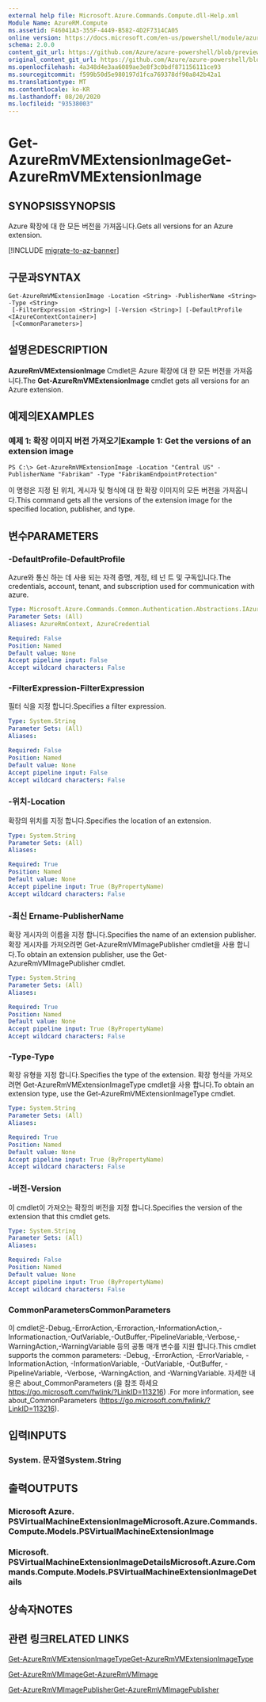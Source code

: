 ```yaml
---
external help file: Microsoft.Azure.Commands.Compute.dll-Help.xml
Module Name: AzureRM.Compute
ms.assetid: F46041A3-355F-4449-B582-4D2F7314CA05
online version: https://docs.microsoft.com/en-us/powershell/module/azurerm.compute/get-azurermvmextensionimage
schema: 2.0.0
content_git_url: https://github.com/Azure/azure-powershell/blob/preview/src/ResourceManager/Compute/Commands.Compute/help/Get-AzureRmVMExtensionImage.md
original_content_git_url: https://github.com/Azure/azure-powershell/blob/preview/src/ResourceManager/Compute/Commands.Compute/help/Get-AzureRmVMExtensionImage.md
ms.openlocfilehash: 4a348d4e3aa6089ae3e8f3c0bdf871156111ce93
ms.sourcegitcommit: f599b50d5e980197d1fca769378df90a842b42a1
ms.translationtype: MT
ms.contentlocale: ko-KR
ms.lasthandoff: 08/20/2020
ms.locfileid: "93538003"
---
```

# <span data-ttu-id="025f3-101">Get-AzureRmVMExtensionImage</span><span class="sxs-lookup"><span data-stu-id="025f3-101">Get-AzureRmVMExtensionImage</span></span>

## <span data-ttu-id="025f3-102">SYNOPSIS</span><span class="sxs-lookup"><span data-stu-id="025f3-102">SYNOPSIS</span></span>
<span data-ttu-id="025f3-103">Azure 확장에 대 한 모든 버전을 가져옵니다.</span><span class="sxs-lookup"><span data-stu-id="025f3-103">Gets all versions for an Azure extension.</span></span>

[!INCLUDE [migrate-to-az-banner](../../includes/migrate-to-az-banner.md)]

## <span data-ttu-id="025f3-104">구문과</span><span class="sxs-lookup"><span data-stu-id="025f3-104">SYNTAX</span></span>

```
Get-AzureRmVMExtensionImage -Location <String> -PublisherName <String> -Type <String>
 [-FilterExpression <String>] [-Version <String>] [-DefaultProfile <IAzureContextContainer>]
 [<CommonParameters>]
```

## <span data-ttu-id="025f3-105">설명은</span><span class="sxs-lookup"><span data-stu-id="025f3-105">DESCRIPTION</span></span>
<span data-ttu-id="025f3-106">**AzureRmVMExtensionImage** Cmdlet은 Azure 확장에 대 한 모든 버전을 가져옵니다.</span><span class="sxs-lookup"><span data-stu-id="025f3-106">The **Get-AzureRmVMExtensionImage** cmdlet gets all versions for an Azure extension.</span></span>

## <span data-ttu-id="025f3-107">예제의</span><span class="sxs-lookup"><span data-stu-id="025f3-107">EXAMPLES</span></span>

### <span data-ttu-id="025f3-108">예제 1: 확장 이미지 버전 가져오기</span><span class="sxs-lookup"><span data-stu-id="025f3-108">Example 1: Get the versions of an extension image</span></span>
```
PS C:\> Get-AzureRmVMExtensionImage -Location "Central US" -PublisherName "Fabrikam" -Type "FabrikamEndpointProtection"
```

<span data-ttu-id="025f3-109">이 명령은 지정 된 위치, 게시자 및 형식에 대 한 확장 이미지의 모든 버전을 가져옵니다.</span><span class="sxs-lookup"><span data-stu-id="025f3-109">This command gets all the versions of the extension image for the specified location, publisher, and type.</span></span>

## <span data-ttu-id="025f3-110">변수</span><span class="sxs-lookup"><span data-stu-id="025f3-110">PARAMETERS</span></span>

### <span data-ttu-id="025f3-111">-DefaultProfile</span><span class="sxs-lookup"><span data-stu-id="025f3-111">-DefaultProfile</span></span>
<span data-ttu-id="025f3-112">Azure와 통신 하는 데 사용 되는 자격 증명, 계정, 테 넌 트 및 구독입니다.</span><span class="sxs-lookup"><span data-stu-id="025f3-112">The credentials, account, tenant, and subscription used for communication with azure.</span></span>

```yaml
Type: Microsoft.Azure.Commands.Common.Authentication.Abstractions.IAzureContextContainer
Parameter Sets: (All)
Aliases: AzureRmContext, AzureCredential

Required: False
Position: Named
Default value: None
Accept pipeline input: False
Accept wildcard characters: False
```

### <span data-ttu-id="025f3-113">-FilterExpression</span><span class="sxs-lookup"><span data-stu-id="025f3-113">-FilterExpression</span></span>
<span data-ttu-id="025f3-114">필터 식을 지정 합니다.</span><span class="sxs-lookup"><span data-stu-id="025f3-114">Specifies a filter expression.</span></span>

```yaml
Type: System.String
Parameter Sets: (All)
Aliases:

Required: False
Position: Named
Default value: None
Accept pipeline input: False
Accept wildcard characters: False
```

### <span data-ttu-id="025f3-115">-위치</span><span class="sxs-lookup"><span data-stu-id="025f3-115">-Location</span></span>
<span data-ttu-id="025f3-116">확장의 위치를 지정 합니다.</span><span class="sxs-lookup"><span data-stu-id="025f3-116">Specifies the location of an extension.</span></span>

```yaml
Type: System.String
Parameter Sets: (All)
Aliases:

Required: True
Position: Named
Default value: None
Accept pipeline input: True (ByPropertyName)
Accept wildcard characters: False
```

### <span data-ttu-id="025f3-117">-최신 Ername</span><span class="sxs-lookup"><span data-stu-id="025f3-117">-PublisherName</span></span>
<span data-ttu-id="025f3-118">확장 게시자의 이름을 지정 합니다.</span><span class="sxs-lookup"><span data-stu-id="025f3-118">Specifies the name of an extension publisher.</span></span>
<span data-ttu-id="025f3-119">확장 게시자를 가져오려면 Get-AzureRmVMImagePublisher cmdlet을 사용 합니다.</span><span class="sxs-lookup"><span data-stu-id="025f3-119">To obtain an extension publisher, use the Get-AzureRmVMImagePublisher cmdlet.</span></span>

```yaml
Type: System.String
Parameter Sets: (All)
Aliases:

Required: True
Position: Named
Default value: None
Accept pipeline input: True (ByPropertyName)
Accept wildcard characters: False
```

### <span data-ttu-id="025f3-120">-Type</span><span class="sxs-lookup"><span data-stu-id="025f3-120">-Type</span></span>
<span data-ttu-id="025f3-121">확장 유형을 지정 합니다.</span><span class="sxs-lookup"><span data-stu-id="025f3-121">Specifies the type of the extension.</span></span>
<span data-ttu-id="025f3-122">확장 형식을 가져오려면 Get-AzureRmVMExtensionImageType cmdlet을 사용 합니다.</span><span class="sxs-lookup"><span data-stu-id="025f3-122">To obtain an extension type, use the Get-AzureRmVMExtensionImageType cmdlet.</span></span>

```yaml
Type: System.String
Parameter Sets: (All)
Aliases:

Required: True
Position: Named
Default value: None
Accept pipeline input: True (ByPropertyName)
Accept wildcard characters: False
```

### <span data-ttu-id="025f3-123">-버전</span><span class="sxs-lookup"><span data-stu-id="025f3-123">-Version</span></span>
<span data-ttu-id="025f3-124">이 cmdlet이 가져오는 확장의 버전을 지정 합니다.</span><span class="sxs-lookup"><span data-stu-id="025f3-124">Specifies the version of the extension that this cmdlet gets.</span></span>

```yaml
Type: System.String
Parameter Sets: (All)
Aliases:

Required: False
Position: Named
Default value: None
Accept pipeline input: True (ByPropertyName)
Accept wildcard characters: False
```

### <span data-ttu-id="025f3-125">CommonParameters</span><span class="sxs-lookup"><span data-stu-id="025f3-125">CommonParameters</span></span>
<span data-ttu-id="025f3-126">이 cmdlet은-Debug,-ErrorAction,-Erroraction,-InformationAction,-Informationaction,-OutVariable,-OutBuffer,-PipelineVariable,-Verbose,-WarningAction,-WarningVariable 등의 공통 매개 변수를 지원 합니다.</span><span class="sxs-lookup"><span data-stu-id="025f3-126">This cmdlet supports the common parameters: -Debug, -ErrorAction, -ErrorVariable, -InformationAction, -InformationVariable, -OutVariable, -OutBuffer, -PipelineVariable, -Verbose, -WarningAction, and -WarningVariable.</span></span> <span data-ttu-id="025f3-127">자세한 내용은 about_CommonParameters (을 참조 하세요 https://go.microsoft.com/fwlink/?LinkID=113216) .</span><span class="sxs-lookup"><span data-stu-id="025f3-127">For more information, see about_CommonParameters (https://go.microsoft.com/fwlink/?LinkID=113216).</span></span>

## <span data-ttu-id="025f3-128">입력</span><span class="sxs-lookup"><span data-stu-id="025f3-128">INPUTS</span></span>

### <span data-ttu-id="025f3-129">System. 문자열</span><span class="sxs-lookup"><span data-stu-id="025f3-129">System.String</span></span>

## <span data-ttu-id="025f3-130">출력</span><span class="sxs-lookup"><span data-stu-id="025f3-130">OUTPUTS</span></span>

### <span data-ttu-id="025f3-131">Microsoft Azure. PSVirtualMachineExtensionImage</span><span class="sxs-lookup"><span data-stu-id="025f3-131">Microsoft.Azure.Commands.Compute.Models.PSVirtualMachineExtensionImage</span></span>

### <span data-ttu-id="025f3-132">Microsoft. PSVirtualMachineExtensionImageDetails</span><span class="sxs-lookup"><span data-stu-id="025f3-132">Microsoft.Azure.Commands.Compute.Models.PSVirtualMachineExtensionImageDetails</span></span>

## <span data-ttu-id="025f3-133">상속자</span><span class="sxs-lookup"><span data-stu-id="025f3-133">NOTES</span></span>

## <span data-ttu-id="025f3-134">관련 링크</span><span class="sxs-lookup"><span data-stu-id="025f3-134">RELATED LINKS</span></span>

[<span data-ttu-id="025f3-135">Get-AzureRmVMExtensionImageType</span><span class="sxs-lookup"><span data-stu-id="025f3-135">Get-AzureRmVMExtensionImageType</span></span>](./Get-AzureRmVMExtensionImageType.md)

[<span data-ttu-id="025f3-136">Get-AzureRmVMImage</span><span class="sxs-lookup"><span data-stu-id="025f3-136">Get-AzureRmVMImage</span></span>](./Get-AzureRmVMImage.md)

[<span data-ttu-id="025f3-137">Get-AzureRmVMImagePublisher</span><span class="sxs-lookup"><span data-stu-id="025f3-137">Get-AzureRmVMImagePublisher</span></span>](./Get-AzureRmVMImagePublisher.md)


